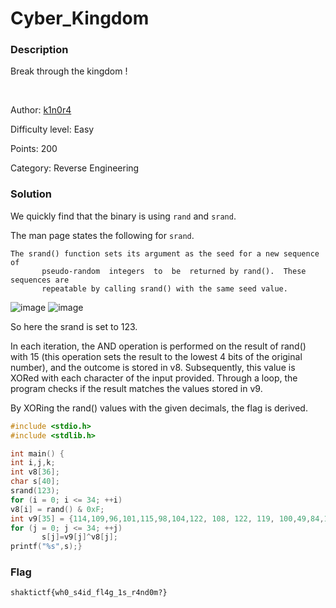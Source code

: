 # Cyber_Kingdom

### Description

Break through the kingdom !

<br>

Author: [k1n0r4](https://twitter.com/k1n0r4)

Difficulty level: Easy

Points: 200

Category: Reverse Engineering

###  Solution


We quickly find that the binary is using `rand` and `srand`.

The man page states the following for `srand`.

```
The srand() function sets its argument as the seed for a new sequence  of
       pseudo-random  integers  to  be  returned by rand().  These sequences are
       repeatable by calling srand() with the same seed value.
```

![image](https://imgur.com/s9akzuQ.png)
![image](https://imgur.com/AU28ZxW.png)

So here the srand is set to 123.

In each iteration, the AND operation is performed on the result of rand() with 15 (this operation sets the result to the lowest 4 bits of the original number), and the outcome is stored in v8. Subsequently, this value is XORed with each character of the input provided. Through a loop, the program checks if the result matches the values stored in v9.

By XORing the rand() values with the given decimals, the flag is derived.


```c
#include <stdio.h>
#include <stdlib.h>

int main() {
int i,j,k;
int v8[36];
char s[40];
srand(123);
for (i = 0; i <= 34; ++i)
v8[i] = rand() & 0xF;
int v9[35] = {114,109,96,101,115,98,104,122, 108, 122, 119, 100,49,84,119,49,108,99,89,103,98,49,108,88,49,125,83,126,59,98,105,48,108,49,114};
for (j = 0; j <= 34; ++j)
       s[j]=v9[j]^v8[j];
printf("%s",s);}
```

### Flag

`shaktictf{wh0_s4id_fl4g_1s_r4nd0m?}`
